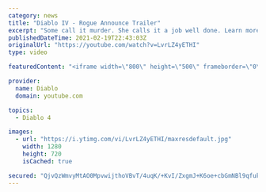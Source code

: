 ```yaml
---
category: news
title: "Diablo IV - Rogue Announce Trailer"
excerpt: "Some call it murder. She calls it a job well done. Learn more at Diablo4.com The Rogue is the newest addition to the Diablo IV campfire, combining range and ..."
publishedDateTime: 2021-02-19T22:43:03Z
originalUrl: "https://youtube.com/watch?v=LvrLZ4yETHI"
type: video

featuredContent: "<iframe width=\"800\" height=\"500\" frameborder=\"0\" src=\"https://www.youtube.com/embed/LvrLZ4yETHI\" allow=\"accelerometer; autoplay; encrypted-media; gyroscope; picture-in-picture\" allowfullscreen></iframe>"

provider:
  name: Diablo
  domain: youtube.com

topics:
  - Diablo 4

images:
  - url: "https://i.ytimg.com/vi/LvrLZ4yETHI/maxresdefault.jpg"
    width: 1280
    height: 720
    isCached: true

secured: "QjvQzWmvyMtAO0MpvwijthoVBvT/4uqK/+KvI/ZxgmJ+K6oe+cbGmNBl9qfukA4w5PkrX2yvxiH8ACB68Z7DirY7+526pwbFmXpxxlbZQNSrUH3skqEJxNGxM7sx/CGTjUm5szdlLwB78+UxbazwJmeSJW8UBF8XM6rhQw9y1cUCr7gQ68gMgkHMA2ML5stuGRuVcgUq0rbEr2WqMejEu7Hz3JwuDXrGR6OImGpOWTZVes77ZDreWwvYb4+AkBETKPAYItExLEG0+cfiLtikpgTnVqQNKJbaRQipKFjczf2bFjQ/QHSi/e6N+fTVFl3J0+IpEdhM1UasJW8KRCl64bm7bNuNibpyX7n+p2v6VNOsVC3HSwKNXkdUMGU/stZbxA8cCO+vVpIYW60rtBCFr36d8r1+sy7omxgQbYjDaadrCpq6DsVa9hYDnTFwTaIV;T2W4GaRNaHgHW1f8O0z9Aw=="
---
```


